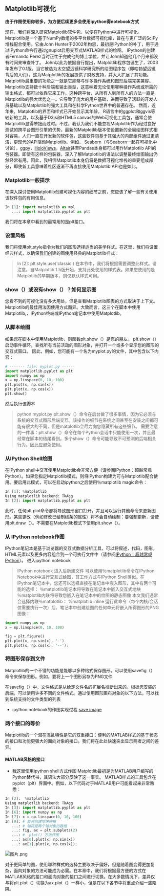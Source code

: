## Matplotlib可视化
**由于作图使用你较多，为方便后续更多会使用ipython得notebook方式**

现在，我们将深入研究Matplotlib软件包，以便在Python中进行可视化。 Matplotlib是一个基于NumPy数组的多平台数据可视化库，旨在与更广泛的SciPy堆栈配合使用。它由John Hunter于2002年构思，最初是IPython的补丁，用于通过IPython命令行通过gnuplot启用交互式MATLAB样式的绘图。 IPython的创建者Fernando Perez当时正忙于完成他的博士学位，并让John知道他几个月来都没有时间来审查补丁。 John以此为依据自行提出，Matplotlib程序包诞生了，2003年发布了0.1版。当它被选为太空望远镜科学研究所的绘图程序包（即哈勃望远镜背后的人们），这为Matplotlib的发展提供了财政支持，并大大扩展了其功能。
Matplotlib最重要的功能之一就是它能够与许多操作系统和图形后端完美兼容。 Matplotlib支持数十种后端和输出类型，这意味着无论使用哪种操作系统或所需的输出格式，都可以依靠它来工作。这种跨平台，从所有人到所有人的方法一直是Matplotlib的强大优势之一。它导致了庞大的用户基础，进而导致了活跃的开发人员基础以及Matplotlib的强大工具和在科学Python世界中的普遍存在。
然而，近年来，Matplotlib的界面和样式已开始显示其年龄。 R语言中的ggplot和ggvis等较新的工具，以及基于D3js和HTML5 canvas的Web可视化工具包，通常会使Matplotlib显得笨拙而过时。不过，我认为我们不能忽视Matplotlib作为经过良好测试的跨平台图形引擎的优势。最新的Matplotlib版本使设置新的全局绘图样式相对容易，人们一直在开发新的软件包，这些软件包基于其强大的内部组件通过更清洁，更现代的API驱动Matplotlib。例如， Seaborn（与Seaborn一起在可视化中讨论），[ggpy](http://yhat.github.io/ggpy/)，[HoloViews](http://holoviews.org/)，[Altair](http://altair-viz.github.io/)甚至Pandas本身都可以用作Matplotlib API的包装器。即使有这样的包装器，深入了解Matplotlib的语法以调整最终绘图输出仍然经常有用。因此，我相信Matplotlib本身仍将是数据可视化堆栈的重要组成部分，即使新工具意味着社区逐渐不再直接使用Matplotlib API也是如此。

### Matplotlib一般提示
在深入探讨使用Matplotlib创建可视化内容的细节之前，您应该了解一些有关使用该软件包的有用信息。
```py
In [1]: import matplotlib as mpl
   ...: import matplotlib.pyplot as plt
```
我们将在本章中看到的最常用的是plt接口。
### 设置风格
我们将使用plt.style指令为我们的图形选择适当的美学样式。在这里，我们将设置经典样式，以确保我们创建的图使用经典的Matplotlib样式：
>In [2]: plt.style.use('classic')
在本节中，我们将根据需要调整此样式。请注意，自Matplotlib 1.5版开始，支持此处使用的样式表。如果您使用的是Matplotlib的早期版本，则仅默认样式可用。
### show（）或没有show（）？如何显示图
您看不到的可视化没有多大用处，但是查看Matplotlib图表的方式取决于上下文。 Matplotlib的最佳用法因使用方式而异。大致而言，这三个在脚本中使用Matplotlib,，IPython终端或IPython笔记本中使用Matplotlib。
### 从脚本绘图
如果您在脚本中使用Matplotlib，则函数plt.show（）是您的朋友。 plt.show（）启动事件循环，查找所有当前活动的图形对象，并打开一个或多个显示您的图形的交互式窗口。
因此，例如，您可能有一个名为myplot.py的文件，其中包含以下内容：
```py
# ------- file: myplot.py ------
import matplotlib.pyplot as plt
import numpy as np
x = np.linspace(0, 10, 100)
plt.plot(x, np.sin(x))
plt.plot(x, np.cos(x))
plt.show()
```
然后执行该脚本
>python myplot.py
plt.show（）命令在后台做了很多事情，因为它必须与系统的交互式图形后端交互。该操作的细节在系统之间甚至在安装之间都可能有很大的不同，但是matplotlib会尽力向您隐藏所有这些细节。
需要注意的一件事：plt.show（）命令在每个Python会话中只能使用一次，并且最经常在脚本的结尾看到。多个show（）命令可能导致不可预测的后端相关行为，因此应避免使用。

### 从IPython Shell绘图
在IPython shell中交互使用Matplotlib会非常方便（请参阅IPython：超越常规Python）。如果您指定Matplotlib模式，则将IPython构建为可与Matplotlib配合使用。要启用此模式，可以在启动ipython之后使用％matplotlib magic命令：
```py
In [1]: %matplotlib
Using matplotlib backend: TkAgg
In [2]: import matplotlib.pyplot as plt
```
此时，任何plt plot命令都将导致图形窗口打开，并且可以运行其他命令来更新图形。某些更改（例如修改已绘制线条的属性）将不会自动绘制：要强制更新，请使用plt.draw（）。不需要在Matplotlib模式下使用plt.show（）。
### 从 IPython notebook作图
IPython笔记本是基于浏览器的交互式数据分析工具，可以将叙述，代码，图形，HTML元素以及更多内容组合到一个可执行文件中（请参阅[IPython：超越常规Python](https://jakevdp.github.io/PythonDataScienceHandbook/01.00-ipython-beyond-normal-python.html)）。
进入ipython notebook
>IPython notebook
进入后新建文件
可以使用％matplotlib命令在IPython Notebook中进行交互式绘图，其工作方式与IPython Shell类似。在IPython笔记本中，您还可以选择直接在笔记本中嵌入图形，其中有两个可能的选择：
        ％matplotlib笔记本将导致在笔记本中嵌入交互式地块
        ％matplotlib内联将导致您嵌入在笔记本中的绘图的静态图像
本文我们通常会选择内联％matplotlib：
>%matplotlib inline
运行此命令（每个内核/会话仅需要执行一次）后，笔记本中创建绘图的任何单元将嵌入所得图形的PNG图像：

```py
import numpy as np
x = np.linspace(0, 10, 100)

fig = plt.figure()
plt.plot(x, np.sin(x), '-')
plt.plot(x, np.cos(x), '--');
```

### 将图形保存到文件
Matplotlib的一个不错的功能是能够以多种格式保存图形。可以使用savefig（）命令来保存图形。例如，要将上一个图形另存为PNG文件

在savefig（）中，文件格式是从给定文件名的扩展名推断出来的。根据您安装的后端，可以使用许多不同的文件格式。通过使用图形画布对象的以下方法，可以找到系统支持的文件类型的列表

* ipython notebook的作图实现过程 [save image](./ipython_noteboo_save_image.ipynb)

### 两个接口的等价
Matplotlib的一个潜在混乱特性是它的双重接口：便利的MATLAB样式的基于状态的接口和功能更强大的面向对象的接口。我们将在此处快速突出显示两者之间的差异。
####  MATLAB风格的接口
* 我这里使用ipython shell方式作图
Matplotlib最初是为MATLAB用户编写的Python替代书，其语法大部分反映了这一事实。 MATLAB样式的工具包含在pyplot（plt）界面中。例如，以下代码对于MATLAB用户可能看起来非常熟悉：
```py
In [2]:  %matplotlib
Using matplotlib backend: TkAgg
In [3]: import matplotlib.pyplot as plt
In [6]: import numpy as np
In [7]: x = np.linspace(0, 10, 100)
In [9]: # 首先创建地块网格
   ...: # 轴将是两个轴对象的数组
   ...: fig, ax = plt.subplots(2)
   ...: #  plot() 方法作图
   ...: ax[0].plot(x, np.sin(x))
   ...: ax[1].plot(x, np.cos(x));
```
![图片.png](https://github.com/xiongzhenggang/xiongzhenggang.github.io/blob/master/data-science/image/sincos.png)

对于更简单的图，使用哪种样式的选择主要取决于偏好，但是随着图变得更加复杂，面向对象的方法可能成为必需。在本章中，我们将根据最方便的方式在MATLAB风格的接口和面向对象的接口之间进行切换。在大多数情况下，差异仅与将plt.plot（）切换为ax.plot（）一样小，但是在以下各节中将重点介绍一些陷阱。